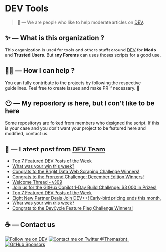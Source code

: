 # DEV Tools

> 🔧 — We are people who like to help moderate articles on [DEV](https://dev.to).

## ✨ — What is this organization ?

This organization is used for tools and others stuffs around [DEV](https://dev.to) for **Mods** and **Trusted Users**. But __any Forems__ can uses thoses scripts for a good use.


## 💪🏼 — How I can help ?

You can fully contribute to the projects by following the respective guidelines. Feel free to create issues and make PR if necessary. 🎉

## 😶 — My repository is here, but I don't like to be here

Some repositorys are forked from members who designed the script. If this is your case and you don't want your project to be featured here and modified, contact us.

## 📝 — Latest post from [DEV Team](https://dev.to/devteam)

<!-- BLOG-POST-LIST:START -->
- [Top 7 Featured DEV Posts of the Week](https://dev.to/devteam/top-7-featured-dev-posts-of-the-week-528)
- [What was your win this week?](https://dev.to/devteam/what-was-your-win-this-week-5j6)
- [Congrats to the Bright Data Web Scraping Challenge Winners!](https://dev.to/devteam/congrats-to-the-bright-data-web-scraping-challenge-winners-46nf)
- [Congrats to the Frontend Challenge: December Edition Winners!](https://dev.to/devteam/congrats-to-the-frontend-challenge-december-edition-winners-2ei9)
- [Welcome Thread - v309](https://dev.to/devteam/welcome-thread-v309-1dej)
- [Join us for the GitHub Copilot 1-Day Build Challenge: $3,000 in Prizes!](https://dev.to/devteam/join-us-for-the-github-copilot-1-day-build-challenge-3000-in-prizes-3o2i)
- [Top 7 Featured DEV Posts of the Week](https://dev.to/devteam/top-7-featured-dev-posts-of-the-week-3nk5)
- [Eight New Partner Deals Join DEV++! Early-bird pricing ends this month.](https://dev.to/devteam/eight-new-partner-deals-join-dev-early-bird-pricing-ends-this-month-2h42)
- [What was your win this week?](https://dev.to/devteam/what-was-your-win-this-week-4hmk)
- [Congrats to the DevCycle Feature Flag Challenge Winners!](https://dev.to/devteam/congrats-to-the-devcycle-feature-flag-challenge-winners-2jie)
<!-- BLOG-POST-LIST:END -->


## ☕ — Contact us

[![Follow me on DEV](https://img.shields.io/badge/dev.to-%2308090A.svg?&style=for-the-badge&logo=dev.to&logoColor=white&alt=devto)](https://dev.to/thomasbnt)
[![Contact me on Twitter @Thomasbnt_](https://img.shields.io/badge/Contact%20me%20on%20Twitter-%231DA1F2.svg?&style=for-the-badge&logo=twitter&logoColor=white&alt=twitter)](https://twitter.com/messages/1142357270-1142357270?text=Hello,%20I%20contact%20you%20from%20devtotools%20&recipient_id=1142357270) [![GitHub Sponsors](https://img.shields.io/badge/Sponsor%20me-%23EA54AE.svg?&style=for-the-badge&logo=github-sponsors&logoColor=white)](https://github.com/sponsors/thomasbnt)


